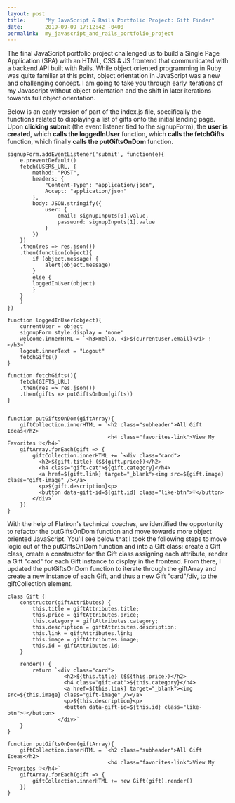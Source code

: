 ```yaml
---
layout: post
title:      "My JavaScript & Rails Portfolio Project: Gift Finder"
date:       2019-09-09 17:12:42 -0400
permalink:  my_javascript_and_rails_portfolio_project
---
```



The final JavaScript portfolio project challenged us to build a Single Page Application (SPA) with an HTML, CSS & JS frontend that communicated with a backend API built with Rails. While object oriented programming in Ruby was quite familiar at this point, object orientation in JavaScript was a new and challenging concept. I am going to take you through early iterations of my Javascript without object orientation and the shift in later iterations towards full object orientation. 

Below is an early version of part of the index.js file, specifically the functions related to displaying a list of gifts onto the initial landing page. Upon **clicking submit** (the event listener tied to the signupForm), the **user is created**, which **calls the loggedInUser** function, which **calls the fetchGifts** function, which finally **calls the putGiftsOnDom** function.

```
signupForm.addEventListener('submit', function(e){
    e.preventDefault()
    fetch(USERS_URL, {
        method: "POST",
        headers: {
            "Content-Type": "application/json",
            Accept: "application/json"
        },
        body: JSON.stringify({
            user: {
                email: signupInputs[0].value,
                password: signupInputs[1].value
            }
        })
    })
    .then(res => res.json())
    .then(function(object){
        if (object.message) {
            alert(object.message)
        }
        else {
        loggedInUser(object)
        }
    }
    )
})

function loggedInUser(object){
    currentUser = object
    signupForm.style.display = 'none'
    welcome.innerHTML = `<h3>Hello, <i>${currentUser.email}</i> !</h3>`
    logout.innerText = "Logout"
    fetchGifts()
}

function fetchGifts(){
    fetch(GIFTS_URL)
    .then(res => res.json())
    .then(gifts => putGiftsOnDom(gifts))
}


function putGiftsOnDom(giftArray){
    giftCollection.innerHTML = `<h2 class="subheader">All Gift Ideas</h2>
                                <h4 class="favorites-link">View My Favorites ♡</h4>`
    giftArray.forEach(gift => {
        giftCollection.innerHTML += `<div class="card">
          <h2>${gift.title} ($${gift.price})</h2>
          <h4 class="gift-cat">${gift.category}</h4>
          <a href=${gift.link} target="_blank"><img src=${gift.image} class="gift-image" /></a>
          <p>${gift.description}<p>
          <button data-gift-id=${gift.id} class="like-btn">♡</button>
        </div>`
    })
}
```

With the help of Flatiron's technical coaches, we identified the opportunity to refactor the putGiftsOnDom function and move towards more object oriented JavaScript. You'll see below that I took the following steps to move logic out of the putGiftsOnDom function and into a Gift class: create a Gift class, create a constructor for the Gift class assigning each attribute, render a Gift "card" for each Gift instance to display in the frontend. From there, I updated the putGiftsOnDom function to iterate through the giftArray and create a new instance of each Gift, and thus a new Gift "card"/div, to the giftCollection element.

```
class Gift {
    constructor(giftAttributes) {
        this.title = giftAttributes.title;
        this.price = giftAttributes.price;
        this.category = giftAttributes.category;
        this.description = giftAttributes.description;
        this.link = giftAttributes.link;
        this.image = giftAttributes.image;
        this.id = giftAttributes.id;
    }

    render() {
        return `<div class="card">
                  <h2>${this.title} ($${this.price})</h2>
                  <h4 class="gift-cat">${this.category}</h4>
                  <a href=${this.link} target="_blank"><img src=${this.image} class="gift-image" /></a>
                  <p>${this.description}<p>
                  <button data-gift-id=${this.id} class="like-btn">♡</button>
                </div>`
    }
}

function putGiftsOnDom(giftArray){
    giftCollection.innerHTML = `<h2 class="subheader">All Gift Ideas</h2>
                                <h4 class="favorites-link">View My Favorites ♡</h4>`
    giftArray.forEach(gift => {
        giftCollection.innerHTML += new Gift(gift).render()
    })
}
```
